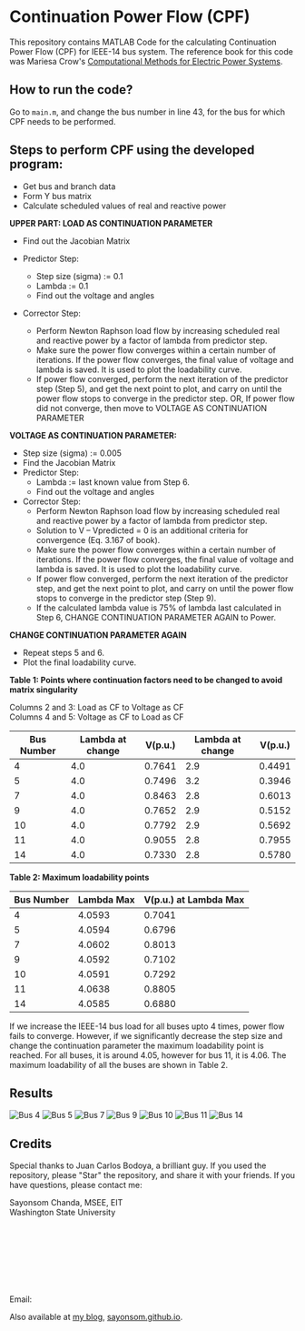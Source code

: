 # Continuation Power Flow (CPF)

This repository contains MATLAB Code for the calculating Continuation Power Flow (CPF) for IEEE-14 bus system. The reference book for this code was Mariesa Crow's [Computational Methods for Electric Power Systems](https://books.google.com/books/about/Computational_Methods_for_Electric_Power.html?id=4Z_AoSZ8lGEC).

## How to run the code? 

Go to `main.m`, and change the bus number in line 43, for the bus for which CPF needs to be performed. 

## Steps to perform CPF using the developed program:

- Get bus and branch data 
- Form Y bus matrix
- Calculate scheduled values of real and reactive power


__UPPER PART: LOAD AS CONTINUATION PARAMETER__

-	Find out the Jacobian Matrix
-	Predictor Step: 
	-	Step size (sigma) := 0.1
	-	Lambda := 0.1
	-	Find out the voltage and angles

- Corrector Step:
	-	Perform Newton Raphson load flow by increasing scheduled real and reactive power by a factor of lambda from predictor step.
	- 	Make sure the power flow converges within a certain number of iterations. If the power flow converges, the final value of voltage and lambda is saved. It is used to plot the loadability curve. 
	-	If power flow converged, perform the next iteration of the predictor step (Step 5), and get the next point to plot, and carry on until the power flow stops to converge in the predictor step.
	OR,
	If power flow did not converge, then move to VOLTAGE AS CONTINUATION PARAMETER


__VOLTAGE AS CONTINUATION PARAMETER:__
 
 - Step size (sigma) := 0.005
 - Find the Jacobian Matrix
 - Predictor Step: 
 	- 	Lambda := last known value from Step 6.
	- 	Find out the voltage and angles
- Corrector Step:
	-	Perform Newton Raphson load flow by increasing scheduled real and reactive power by a factor of lambda from predictor step.
	-	Solution to V – Vpredicted = 0 is an additional criteria for convergence (Eq. 3.167 of book). 
	-	Make sure the power flow converges within a certain number of iterations. If the power flow converges, the final value of voltage and lambda is saved. It is used to plot the loadability curve. 
	- 	If power flow converged, perform the next iteration of the predictor step, and get the next point to plot, and carry on until the power flow stops to converge in the predictor step (Step 9).
	- 	If the calculated lambda value is 75% of lambda last calculated in Step 6, CHANGE CONTINUATION PARAMETER AGAIN to Power. 

__CHANGE CONTINUATION PARAMETER AGAIN__

- Repeat steps 5 and 6. 
- Plot the final loadability curve. 

__Table 1: Points where continuation factors need to be changed to avoid matrix singularity__

Columns 2 and 3:  Load as CF to Voltage as CF<br>
Columns 4 and 5:  Voltage as CF to Load as CF<br>


| Bus Number 	| Lambda at change 	| V(p.u.) 	| Lambda at change 	| V(p.u.) 	|
|------------	|------------------	|---------	|------------------	|---------	|
| 4          	| 4.0              	| 0.7641  	| 2.9              	| 0.4491  	|
| 5          	| 4.0              	| 0.7496  	| 3.2              	| 0.3946  	|
| 7          	| 4.0              	| 0.8463  	| 2.8              	| 0.6013  	|
| 9          	| 4.0              	| 0.7652  	| 2.9              	| 0.5152  	|
| 10         	| 4.0              	| 0.7792  	| 2.9              	| 0.5692  	|
| 11         	| 4.0              	| 0.9055  	| 2.8              	| 0.7955  	|
| 14         	| 4.0              	| 0.7330  	| 2.8              	| 0.5780  	|

__Table 2: Maximum loadability points__

| Bus Number 	| Lambda Max 	| V(p.u.) at Lambda Max 	|
|------------	|------------	|-----------------------	|
| 4          	| 4.0593     	| 0.7041                	|
| 5          	| 4.0594     	| 0.6796                	|
| 7          	| 4.0602     	| 0.8013                	|
| 9          	| 4.0592     	| 0.7102                	|
| 10         	| 4.0591     	| 0.7292                	|
| 11         	| 4.0638     	| 0.8805                	|
| 14         	| 4.0585     	| 0.6880                	|

If we increase the IEEE-14 bus load for all buses upto 4 times, power flow fails to converge. However, if we significantly decrease the step size and change the continuation parameter the maximum loadability point is reached. For all buses, it is around 4.05, however for bus 11, it is 4.06. The maximum loadability of all the buses are shown in Table 2. 

## Results

![Bus 4](https://github.com/sayonsom/continuation-power-flow/blob/master/Results/cpf-bus-4.png)
![Bus 5](https://github.com/sayonsom/continuation-power-flow/blob/master/Results/cpf-bus-5.png)
![Bus 7](https://github.com/sayonsom/continuation-power-flow/blob/master/Results/cpf-bus-7.png)
![Bus 9](https://github.com/sayonsom/continuation-power-flow/blob/master/Results/cpf-bus-9.png)
![Bus 10](https://github.com/sayonsom/continuation-power-flow/blob/master/Results/cpf-bus-10.png)
![Bus 11](https://github.com/sayonsom/continuation-power-flow/blob/master/Results/cpf-bus-11.png)
![Bus 14](https://github.com/sayonsom/continuation-power-flow/blob/master/Results/cpf-bus-14.png)

## Credits

Special thanks to Juan Carlos Bodoya, a brilliant guy. 
If you used the repository, please "Star" the repository, and share it with your friends. If you have questions, please contact me:

Sayonsom Chanda, MSEE, EIT<br>
Washington State University<br>
Email: ![sayon@ieee.org](mailto:sayon@ieee.org)

Also available at [my blog](https://sayonsom.github.io), [sayonsom.github.io](https://sayonsom.github.io). 




 
